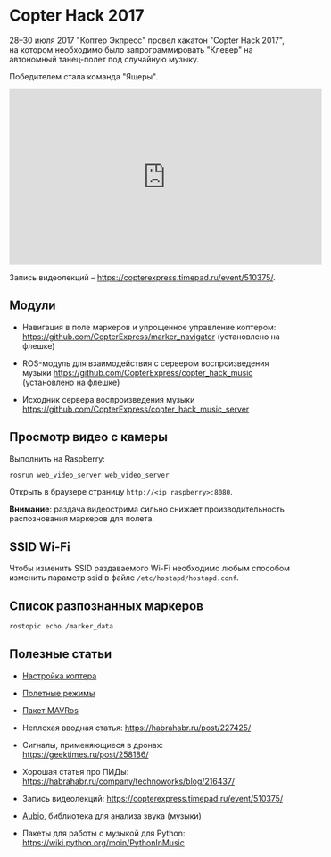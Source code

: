 Copter Hack 2017
===

28–30 июля 2017 "Коптер Экпресс" провел хакатон "Copter Hack 2017", на котором необходимо было запрограммировать "Клевер" на автономный танец-полет под случайную музыку.

Победителем стала команда "Ящеры".

<iframe width="560" height="315" src="https://www.youtube.com/embed/xgXheg3TTs4?rel=0" frameborder="0" allowfullscreen></iframe>

Запись видеолекций – https://copterexpress.timepad.ru/event/510375/.

Модули
---

* Навигация в поле маркеров и упрощенное управление коптером: https://github.com/CopterExpress/marker_navigator (установлено на флешке)

* ROS-модуль для взаимодействия с сервером воспроизведения музыки https://github.com/CopterExpress/copter_hack_music (установлено на флешке)

* Исходник сервера воспроизведения музыки https://github.com/CopterExpress/copter_hack_music_server

Просмотр видео с камеры
---

Выполнить на Raspberry:

```bash
rosrun web_video_server web_video_server
```

Открыть в браузере страницу ``http://<ip raspberry>:8080``.

**Внимание**: раздача видеострима сильно снижает производительность распознования маркеров для полета.

SSID Wi-Fi
---

Чтобы изменить SSID раздаваемого Wi-Fi необходимо любым способом изменить параметр ssid в файле ``/etc/hostapd/hostapd.conf``.

Список разпознанных маркеров
---

```bash
rostopic echo /marker_data
```

Полезные статьи
---

* [Настройка коптера](setup.md)

* [Полетные режимы](modes.md)

* [Пакет MAVRos](mavros.md)

* Неплохая вводная статья: https://habrahabr.ru/post/227425/

* Сигналы, применяющиеся в дронах: https://geektimes.ru/post/258186/

* Хорошая статья про ПИДы: https://habrahabr.ru/company/technoworks/blog/216437/

* Запись видеолекций: https://copterexpress.timepad.ru/event/510375/

* [Aubio](https://aubio.org), библиотека для анализа звука (музыки)

* Пакеты для работы с музыкой для Python: https://wiki.python.org/moin/PythonInMusic
